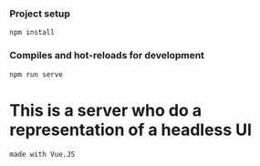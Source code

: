 ### Project setup
```
npm install
```

### Compiles and hot-reloads for development
```
npm run serve
```

# This is a server who do a representation of a headless UI
```
made with Vue.JS 
```
